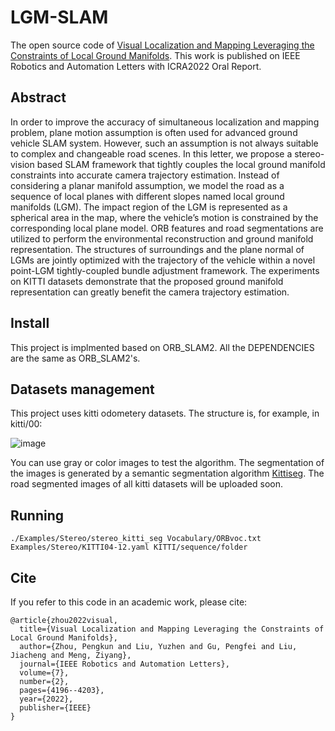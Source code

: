 # LGM-SLAM
The open source code of [Visual Localization and Mapping Leveraging the Constraints of Local Ground Manifolds](https://ieeexplore.ieee.org/document/9699003). This work is published on IEEE Robotics and Automation Letters with ICRA2022 Oral Report.

## Abstract
In order to improve the accuracy of simultaneous localization and mapping problem, plane motion assumption is often used for advanced ground vehicle SLAM system. However, such an assumption is not always suitable to complex and changeable road scenes. In this letter, we propose a stereo-vision based SLAM framework that tightly couples the local ground manifold constraints into accurate camera trajectory estimation. Instead of considering a planar manifold assumption, we model the road as a sequence of local planes with different slopes named local ground manifolds (LGM). The impact region of the LGM is represented as a spherical area in the map, where the vehicle’s motion is constrained by the corresponding local plane model. ORB features and road segmentations are utilized to perform the environmental reconstruction and ground manifold representation. The structures of surroundings and the plane normal of LGMs are jointly optimized with the trajectory of the vehicle within a novel point-LGM tightly-coupled bundle adjustment framework. The experiments on KITTI datasets demonstrate that the proposed ground manifold representation can greatly benefit the camera trajectory estimation.

## Install
This project is implmented based on ORB_SLAM2. All the DEPENDENCIES are the same as ORB_SLAM2's.

## Datasets management
This project uses kitti odometery datasets. The structure is, for example, in kitti/00:

![image](https://user-images.githubusercontent.com/73513416/172988794-a4ca0456-68f2-4667-8664-ef46a976bfd9.png)

You can use gray or color images to test the algorithm. The segmentation of the images is generated by a semantic segmentation algorithm [Kittiseg](https://github.com/MarvinTeichmann/KittiSeg). The road segmented images of all kitti datasets will be uploaded soon.

## Running
```
./Examples/Stereo/stereo_kitti_seg Vocabulary/ORBvoc.txt Examples/Stereo/KITTI04-12.yaml KITTI/sequence/folder
```

## Cite
If you refer to this code in an academic work, please cite:

    @article{zhou2022visual,
      title={Visual Localization and Mapping Leveraging the Constraints of Local Ground Manifolds},
      author={Zhou, Pengkun and Liu, Yuzhen and Gu, Pengfei and Liu, Jiacheng and Meng, Ziyang},
      journal={IEEE Robotics and Automation Letters},
      volume={7},
      number={2},
      pages={4196--4203},
      year={2022},
      publisher={IEEE}
    }

